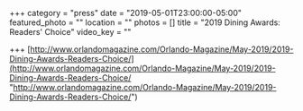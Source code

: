 +++
category = "press"
date = "2019-05-01T23:00:00-05:00"
featured_photo = ""
location = ""
photos = []
title = "2019 Dining Awards: Readers' Choice"
video_key = ""

+++
[http://www.orlandomagazine.com/Orlando-Magazine/May-2019/2019-Dining-Awards-Readers-Choice/](http://www.orlandomagazine.com/Orlando-Magazine/May-2019/2019-Dining-Awards-Readers-Choice/ "http://www.orlandomagazine.com/Orlando-Magazine/May-2019/2019-Dining-Awards-Readers-Choice/")